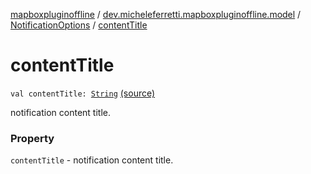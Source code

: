 [mapboxpluginoffline](../../index.md) / [dev.micheleferretti.mapboxpluginoffline.model](../index.md) / [NotificationOptions](index.md) / [contentTitle](./content-title.md)

# contentTitle

`val contentTitle: `[`String`](https://kotlinlang.org/api/latest/jvm/stdlib/kotlin/-string/index.html) [(source)](https://github.com/xit0c/mapbox-plugin-offline/tree/master/mapboxpluginoffline/src/main/java/dev/micheleferretti/mapboxpluginoffline/model/NotificationOptions.kt#L23)

notification content title.

### Property

`contentTitle` - notification content title.